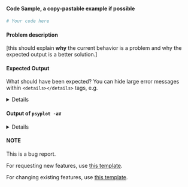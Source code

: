 #### Code Sample, a copy-pastable example if possible

```python
# Your code here

```
#### Problem description

[this should explain **why** the current behavior is a problem and why the expected output is a better solution.]

#### Expected Output
What should have been expected? You can hide large error messages within  ``<details></details>`` tags, e.g.

<details>
very long error message
</details>

#### Output of ``psyplot -aV``

<details>
# Paste the output of the command ``psyplot -aV`` (ran from the command line)

</details>

#### NOTE
This is a bug report.

For requesting new features, use [this template](https://github.com/Chilipp/psyplot-conda/issues/new?template=new_feature.md&title=NEW+FEATURE:).

For changing existing features, use [this template](https://github.com/Chilipp/psyplot-conda/issues/new?template=change_feature.md&title=CHANGE+FEATURE:).
